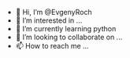 - 👋 Hi, I’m @EvgenyRoch
- 👀 I’m interested in ...
- 🌱 I’m currently learning python
- 💞️ I’m looking to collaborate on ...
- 📫 How to reach me ...

<!---
EvgenyRoch/EvgenyRoch is a ✨ special ✨ repository because its `README.md` (this file) appears on your GitHub profile.
You can click the Preview link to take a look at your changes.
--->
